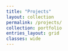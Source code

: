 ```yaml
---
title: "Projects"
layout: collection
permalink: /projects/
collection: portfolio
entries_layout: grid
classes: wide
---
```


